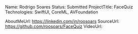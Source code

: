 Name: Rodrigo Soares
Status: Submitted
ProjectTitle: FaceQuiz
Technologies: SwiftUI, CoreML, AVFoundation

AboutMeUrl: https://linkedin.com/in/roosoars
SourceUrl: https://github.com/roosoars/FaceQuiz
VideoUrl:
